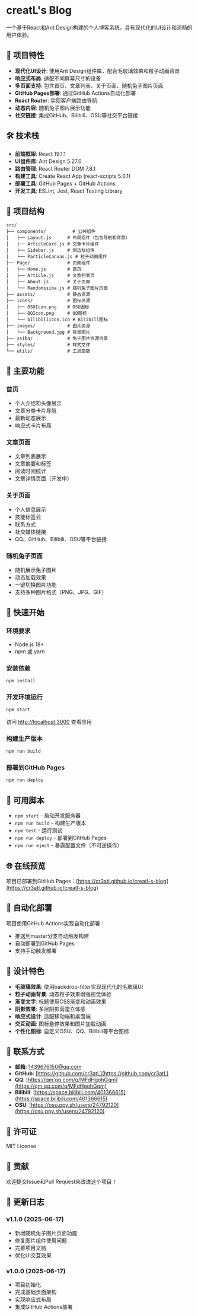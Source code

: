 # creatL's Blog

一个基于React和Ant Design构建的个人博客系统，具有现代化的UI设计和流畅的用户体验。

## 🚀 项目特性

- **现代化UI设计**: 使用Ant Design组件库，配合毛玻璃效果和粒子动画背景
- **响应式布局**: 适配不同屏幕尺寸的设备
- **多页面支持**: 包含首页、文章列表、关于页面、随机兔子图片页面
- **GitHub Pages部署**: 通过GitHub Actions自动化部署
- **React Router**: 实现客户端路由导航
- **动态内容**: 随机兔子图片展示功能
- **社交链接**: 集成GitHub、Bilibili、OSU等社交平台链接

## 🛠️ 技术栈

- **前端框架**: React 19.1.1
- **UI组件库**: Ant Design 5.27.0
- **路由管理**: React Router DOM 7.8.1
- **构建工具**: Create React App (react-scripts 5.0.1)
- **部署工具**: GitHub Pages + GitHub Actions
- **开发工具**: ESLint, Jest, React Testing Library

## 📁 项目结构

```
src/
├── components/          # 公共组件
│   ├── Layout.js      # 布局组件（包含导航和背景）
│   ├── ArticleCard.js # 文章卡片组件
│   ├── Sidebar.js     # 侧边栏组件
│   └── ParticleCanvas.js # 粒子动画组件
├── Page/              # 页面组件
│   ├── Home.js        # 首页
│   ├── Article.js     # 文章列表页
│   ├── About.js       # 关于页面
│   └── Randomssiba.js # 随机兔子图片页面
├── assets/            # 静态资源
├── icons/             # 图标资源
│   ├── OSUIcon.png    # OSU图标
│   ├── QQIcon.png     # QQ图标
│   └── bilibiliIcon.ico # Bilibili图标
├── images/            # 图片资源
│   └── Background.jpg # 背景图片
├── ssiba/             # 兔子图片资源目录
├── styles/            # 样式文件
└── utils/             # 工具函数
```

## 🎯 主要功能

### 首页
- 个人介绍和头像展示
- 文章分类卡片导航
- 最新动态展示
- 响应式卡片布局

### 文章页面
- 文章列表展示
- 文章摘要和标签
- 阅读时间统计
- 文章详情页面（开发中）

### 关于页面
- 个人信息展示
- 技能标签云
- 联系方式
- 社交媒体链接
- QQ、GitHub、Bilibili、OSU等平台链接

### 随机兔子页面
- 随机展示兔子图片
- 动态加载效果
- 一键切换图片功能
- 支持多种图片格式（PNG、JPG、GIF）

## 🚀 快速开始

### 环境要求
- Node.js 18+ 
- npm 或 yarn

### 安装依赖
```bash
npm install
```

### 开发环境运行
```bash
npm start
```
访问 [http://localhost:3000](http://localhost:3000) 查看应用

### 构建生产版本
```bash
npm run build
```

### 部署到GitHub Pages
```bash
npm run deploy
```

## 📝 可用脚本

- `npm start` - 启动开发服务器
- `npm run build` - 构建生产版本
- `npm test` - 运行测试
- `npm run deploy` - 部署到GitHub Pages
- `npm run eject` - 暴露配置文件（不可逆操作）

## 🌐 在线预览

项目已部署到GitHub Pages：[https://cr3atl.github.io/creatl-s-blog](https://cr3atl.github.io/creatl-s-blog)

## 🔄 自动化部署

项目使用GitHub Actions实现自动化部署：
- 推送到master分支自动触发构建
- 自动部署到GitHub Pages
- 支持手动触发部署

## 🎨 设计特色

- **毛玻璃效果**: 使用backdrop-filter实现现代化的毛玻璃UI
- **粒子动画背景**: 动态粒子效果增强视觉体验
- **渐变文字**: 标题使用CSS渐变和动画效果
- **阴影效果**: 多层阴影营造立体感
- **响应式设计**: 适配移动端和桌面端
- **交互动画**: 图标悬停效果和图片加载动画
- **个性化图标**: 自定义OSU、QQ、Bilibili等平台图标

## 📧 联系方式

- **邮箱**: 1439676150@qq.com
- **GitHub**: [https://github.com/cr3atL](https://github.com/cr3atL)
- **QQ**: [https://qm.qq.com/q/MFdHgohGqm](https://qm.qq.com/q/MFdHgohGqm)
- **Bilibili**: [https://space.bilibili.com/401366615](https://space.bilibili.com/401366615)
- **OSU**: [https://osu.ppy.sh/users/24792120](https://osu.ppy.sh/users/24792120)

## 📄 许可证

MIT License

## 🤝 贡献

欢迎提交Issue和Pull Request来改进这个项目！

## 📝 更新日志

### v1.1.0 (2025-06-17)
- 新增随机兔子图片页面功能
- 修复图片组件使用问题
- 完善项目文档
- 优化UI交互效果

### v1.0.0 (2025-06-17)
- 项目初始化
- 完成基础页面架构
- 实现响应式布局
- 集成GitHub Actions部署
